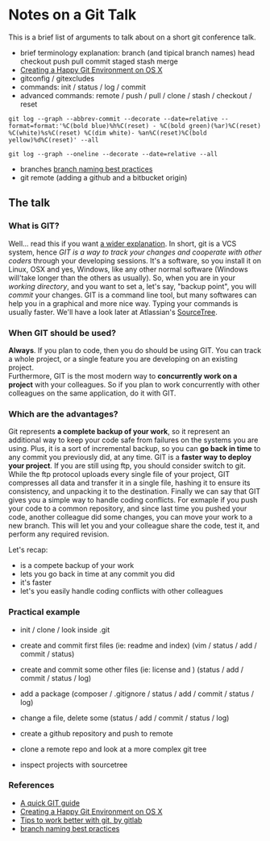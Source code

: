 # Notes on a Git Talk

This is a brief list of arguments to talk about on a short git conference talk.

* brief terminology explanation: branch (and tipical branch names) head checkout push pull commit staged stash merge
* [Creating a Happy Git Environment on OS X](https://gist.github.com/trey/2722934)
* gitconfig / gitexcludes
* commands: init / status / log / commit 
* advanced commands: remote / push / pull / clone / stash / checkout / reset

```
git log --graph --abbrev-commit --decorate --date=relative --format=format:'%C(bold blue)%h%C(reset) - %C(bold green)(%ar)%C(reset) %C(white)%s%C(reset) %C(dim white)- %an%C(reset)%C(bold yellow)%d%C(reset)' --all
```

```
git log --graph --oneline --decorate --date=relative --all
```
* branches [branch naming best practices](http://stackoverflow.com/questions/273695/git-branch-naming-best-practices)
* git remote (adding a github and a bitbucket origin)

## The talk

### What is GIT? 
Well... read this if you want [a wider explanation](https://git-scm.com/book/en/v2/Getting-Started-Git-Basics).
In short, git is a VCS system, hence *GIT is a way to track your changes and cooperate with other coders* through your developing sessions. It's a software, so you install it on Linux, OSX and yes, Windows, like any other normal software (Windows will'take longer than the others as usually).
So, when you are in your *working directory*, and you want to set a, let's say, "backup point", you will *commit* your changes.
GIT is a command line tool, but many softwares can help you in a graphical and more nice way. Typing your commands is usually faster. We'll have a look later at Atlassian's [SourceTree](https://www.sourcetreeapp.com/).

### When GIT should be used?
**Always**. If you plan to code, then you do should be using GIT. You can track a whole project, or a single feature you are developing on an existing project.  
Furthermore, GIT is the most modern way to **concurrently work on a project** with your colleagues. So if you plan to work concurrently with other colleagues on the same application, do it with GIT.

### Which are the advantages?
Git represents **a complete backup of your work**, so it represent an additional way to keep your code safe from failures on the systems you are using. Plus, it is a sort of incremental backup, so you can **go back in time** to any commit you previously did, at any time.
GIT is a **faster way to deploy your project**. If you are still using ftp, you should consider switch to git. While the ftp protocol uploads every single file of your project, GIT compresses all data and transfer it in a single file, hashing it to ensure its consistency, and unpacking it to the destination. 
Finally we can say that GIT gives you a simple way to handle coding conflicts. For exmaple if you push your code to a common repository, and since last time you pushed your code, another colleague did some changes, you can move your work to a new branch. This will let you and your colleague share the code, test it, and perform any required revision.

Let's recap:
* is a compete backup of your work
* lets you go back in time at any commit you did
* it's faster
* let's you easily handle coding conflicts with other colleagues


### Practical example
* init / clone / look inside .git
* create and commit first files (ie: readme and index) (vim / status / add / commit / status)
* create and commit some other files (ie: license and ) (status / add / commit / status / log)
* add a package (composer / .gitignore / status / add / commit / status / log)
* change a file, delete some (status / add / commit / status / log)
* create a github repository and push to remote 

* clone a remote repo and look at a more complex git tree
* inspect projects with sourcetree



### References
* [A quick GIT guide](http://rogerdudler.github.io/git-guide/)
* [Creating a Happy Git Environment on OS X](https://gist.github.com/trey/2722934)
* [Tips to work better with git, by gitlab](https://about.gitlab.com/2015/02/19/8-tips-to-help-you-work-better-with-git/)
* [branch naming best practices](http://stackoverflow.com/questions/273695/git-branch-naming-best-practices)
